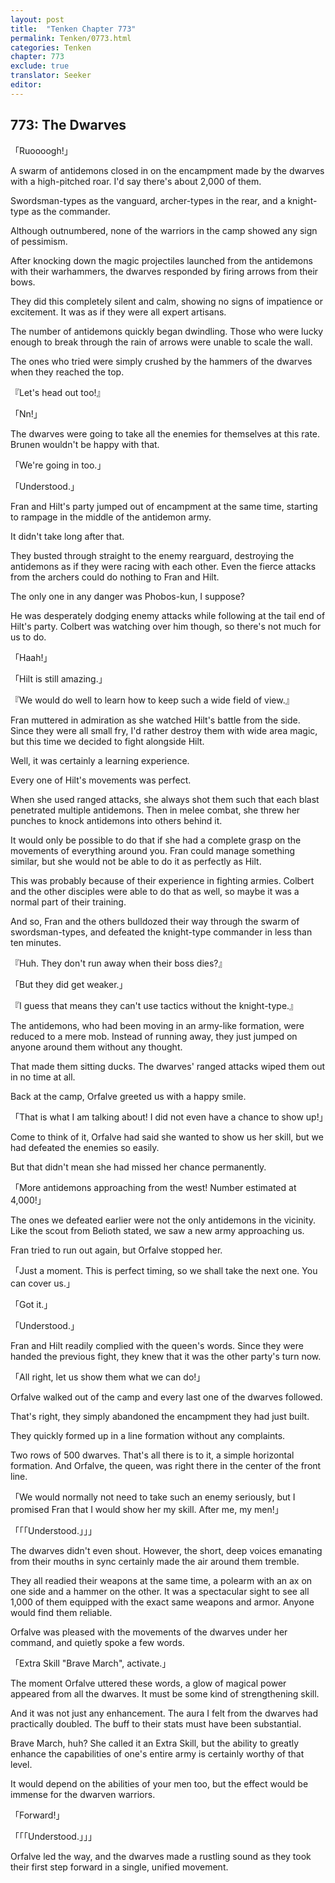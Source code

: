 ```yaml
---
layout: post
title:  "Tenken Chapter 773"
permalink: Tenken/0773.html
categories: Tenken
chapter: 773
exclude: true
translator: Seeker
editor: 
---
```

<h2 id="ch773">773: The Dwarves</h2>
<p>「Ruoooogh!」</p>

<p>A swarm of antidemons closed in on the encampment made by the dwarves with a high-pitched roar. I'd say there's about 2,000 of them.</p>

<p>Swordsman-types as the vanguard, archer-types in the rear, and a knight-type as the commander.</p>

<p>Although outnumbered, none of the warriors in the camp showed any sign of pessimism.</p>

<p>After knocking down the magic projectiles launched from the antidemons with their warhammers, the dwarves responded by firing arrows from their bows.</p>

<p>They did this completely silent and calm, showing no signs of impatience or excitement. It was as if they were all expert artisans.</p>

<p>The number of antidemons quickly began dwindling. Those who were lucky enough to break through the rain of arrows were unable to scale the wall.</p>

<p>The ones who tried were simply crushed by the hammers of the dwarves when they reached the top.</p>

<p>『Let's head out too!』</p>
<p>「Nn!」</p>

<p>The dwarves were going to take all the enemies for themselves at this rate. Brunen wouldn't be happy with that.</p>

<p>「We're going in too.」</p>
<p>「Understood.」</p>

<p>Fran and Hilt's party jumped out of encampment at the same time, starting to rampage in the middle of the antidemon army.</p>

<p>It didn't take long after that.</p>

<p>They busted through straight to the enemy rearguard, destroying the antidemons as if they were racing with each other. Even the fierce attacks from the archers could do nothing to Fran and Hilt.</p>

<p>The only one in any danger was Phobos-kun, I suppose?</p>

<p>He was desperately dodging enemy attacks while following at the tail end of Hilt's party. Colbert was watching over him though, so there's not much for us to do.</p>

<p>「Haah!」</p>
<p>「Hilt is still amazing.」</p>
<p>『We would do well to learn how to keep such a wide field of view.』</p>

<p>Fran muttered in admiration as she watched Hilt's battle from the side. Since they were all small fry, I'd rather destroy them with wide area magic, but this time we decided to fight alongside Hilt.</p>

<p>Well, it was certainly a learning experience.</p>

<p>Every one of Hilt's movements was perfect.</p>

<p>When she used ranged attacks, she always shot them such that each blast penetrated multiple antidemons. Then in melee combat, she threw her punches to knock antidemons into others behind it.</p>

<p>It would only be possible to do that if she had a complete grasp on the movements of everything around you. Fran could manage something similar, but she would not be able to do it as perfectly as Hilt.</p>

<p>This was probably because of their experience in fighting armies. Colbert and the other disciples were able to do that as well, so maybe it was a normal part of their training.</p>

<p>And so, Fran and the others bulldozed their way through the swarm of swordsman-types, and defeated the knight-type commander in less than ten minutes.</p>

<p>『Huh. They don't run away when their boss dies?』</p>
<p>「But they did get weaker.」</p>
<p>『I guess that means they can't use tactics without the knight-type.』</p>

<p>The antidemons, who had been moving in an army-like formation, were reduced to a mere mob. Instead of running away, they just jumped on anyone around them without any thought.</p>

<p>That made them sitting ducks. The dwarves' ranged attacks wiped them out in no time at all.</p>

<p>Back at the camp, Orfalve greeted us with a happy smile.</p>

<p>「That is what I am talking about! I did not even have a chance to show up!」</p>

<p>Come to think of it, Orfalve had said she wanted to show us her skill, but we had defeated the enemies so easily.</p>

<p>But that didn't mean she had missed her chance permanently.</p>

<p>「More antidemons approaching from the west! Number estimated at 4,000!」</p>

<p>The ones we defeated earlier were not the only antidemons in the vicinity. Like the scout from Belioth stated, we saw a new army approaching us.</p>

<p>Fran tried to run out again, but Orfalve stopped her.</p>

<p>「Just a moment. This is perfect timing, so we shall take the next one. You can cover us.」</p>
<p>「Got it.」</p>
<p>「Understood.」</p>

<p>Fran and Hilt readily complied with the queen's words. Since they were handed the previous fight, they knew that it was the other party's turn now.</p>

<p>「All right, let us show them what we can do!」</p>

<p>Orfalve walked out of the camp and every last one of the dwarves followed.</p>

<p>That's right, they simply abandoned the encampment they had just built.</p>

<p>They quickly formed up in a line formation without any complaints.</p>

<p>Two rows of 500 dwarves. That's all there is to it, a simple horizontal formation. And Orfalve, the queen, was right there in the center of the front line.</p>

<p>「We would normally not need to take such an enemy seriously, but I promised Fran that I would show her my skill. After me, my men!」</p>
<p>「「「Understood.」」」</p>

<p>The dwarves didn't even shout. However, the short, deep voices emanating from their mouths in sync certainly made the air around them tremble.</p>

<p>They all readied their weapons at the same time, a polearm with an ax on one side and a hammer on the other. It was a spectacular sight to see all 1,000 of them equipped with the exact same weapons and armor. Anyone would find them reliable.</p>

<p>Orfalve was pleased with the movements of the dwarves under her command, and quietly spoke a few words.</p>

<p>「Extra Skill "Brave March", activate.」</p>

<p>The moment Orfalve uttered these words, a glow of magical power appeared from all the dwarves. It must be some kind of strengthening skill.</p>

<p>And it was not just any enhancement. The aura I felt from the dwarves had practically doubled. The buff to their stats must have been substantial.</p>

<p>Brave March, huh? She called it an Extra Skill, but the ability to greatly enhance the capabilities of one's entire army is certainly worthy of that level.</p>

<p>It would depend on the abilities of your men too, but the effect would be immense for the dwarven warriors.</p>

<p>「Forward!」</p>
<p>「「「Understood.」」」</p>

<p>Orfalve led the way, and the dwarves made a rustling sound as they took their first step forward in a single, unified movement.</p>




